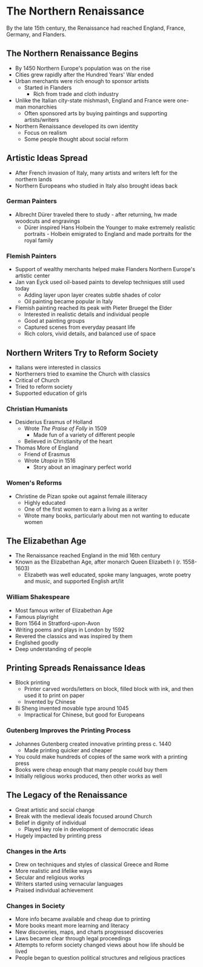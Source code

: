# The Northern Renaissance

By the late 15th century, the Renaissance had reached England, France, Germany, and Flanders.

## The Northern Renaissance Begins

* By 1450 Northern Europe's population was on the rise
* Cities grew rapidly after the Hundred Years' War ended
* Urban merchants were rich enough to sponsor artists
  * Started in Flanders
    * Rich from trade and cloth industry
* Unlike the Italian city-state mishmash, England and France were one-man monarchies
  * Often sponsored arts by buying paintings and supporting artists/writers
* Northern Renaissance developed its own identity
  * Focus on realism
  * Some people thought about social reform

## Artistic Ideas Spread

* After French invasion of Italy, many artists and writers left for the northern lands
* Northern Europeans who studied in Italy also brought ideas back

### German Painters

* Albrecht Dürer traveled there to study - after returning, hw made woodcuts and engravings
  * Dürer inspired Hans Holbein the Younger to make extremely realistic portraits - Holbein emigrated to England and made portraits for the royal family

### Flemish Painters

* Support of wealthy merchants helped make Flanders Northern Europe's artistic center
* Jan van Eyck used oil-based paints to develop techniques still used today
  * Adding layer upon layer creates subtle shades of color
  * Oil painting became popular in Italy
* Flemish painting reached its peak with Pieter Bruegel the Elder
  * Interested in realistic details and individual people
  * Good at painting groups
  * Captured scenes from everyday peasant life
  * Rich colors, vivid details, and balanced use of space

## Northern Writers Try to Reform Society

* Italians were interested in classics
* Northerners tried to examine the Church with classics
* Critical of Church
* Tried to reform society
* Supported education of girls

### Christian Humanists

* Desiderius Erasmus of Holland
  * Wrote *The Praise of Folly* in 1509
    * Made fun of a variety of different people
  * Believed in Christianity of the heart
* Thomas More of England
  * Friend of Erasmus
  * Wrote *Utopia* in 1516
    * Story about an imaginary perfect world

### Women's Reforms

* Christine de Pizan spoke out against female illiteracy
  * Highly educated
  * One of the first women to earn a living as a writer
  * Wrote many books, particularly about men not wanting to educate women

## The Elizabethan Age

* The Renaissance reached England in the mid 16th century
* Known as the Elizabethan Age, after monarch Queen Elizabeth I (r. 1558-1603)
  * Elizabeth was well educated, spoke many languages, wrote poetry and music, and supported English art/lit

### William Shakespeare

* Most famous writer of Elizabethan Age
* Famous playright
* Born 1564 in Stratford-upon-Avon
* Writing poems and plays in London by 1592
* Revered the classics and was inspired by them
* Englished goodly
* Deep understanding of people

## Printing Spreads Renaissance Ideas

* Block printing
  * Printer carved words/letters on block, filled block with ink, and then used it to print on paper
  * Invented by Chinese
* Bi Sheng invented movable type around 1045
  * Impractical for Chinese, but good for Europeans

### Gutenberg Improves the Printing Process

* Johannes Gutenberg created innovative printing press c. 1440
  * Made printing quicker and cheaper
* You could make hundreds of copies of the same work with a printing press
* Books were cheap enough that many people could buy them
* Initially religious works produced, then other works as well

## The Legacy of the Renaissance

* Great artistic and social change
* Break with the medieval ideals focused around Church
* Belief in dignity of individual
  * Played key role in development of democratic ideas
* Hugely impacted by printing press

### Changes in the Arts

* Drew on techniques and styles of classical Greece and Rome
* More realistic and lifelike ways
* Secular and religious works
* Writers started using vernacular languages
* Praised individual achievement

### Changes in Society

* More info became available and cheap due to printing
* More books meant more learning and literacy
* New discoveries, maps, and charts progressed discoveries
* Laws became clear through legal proceedings
* Attempts to reform society changed views about how life should be lived
* People began to question political structures and religious practices
